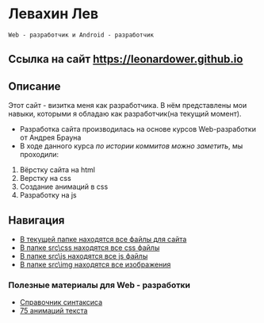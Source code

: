 # Левахин Лев
`Web - разработчик и Android - разработчик`

## Ссылка на сайт https://leonardower.github.io

## Описание
Этот сайт - визитка меня как разработчика. В нём представлены мои навыки, которыми я обладаю как разработчик(на текущий момент).
- Разработка сайта производилась на основе курсов Web-разработки от Андрея Брауна
- В ходе данного курса *по истории коммитов можно заметить*, мы проходили:
1. Вёрстку сайта на html
2. Верстку на css
3. Создание анимаций в css
4. Разработку на js

## Навигация
- [В текущей папке находятся все файлы для сайта]()
- [В папке src\css находятся все css файлы](css)
- [В папке src\js находятся все js файлы](js)
- [В папке src\img находятся все изображения](img)

### Полезные материалы для Web - разработки
- [Справочник синтаксиса](https://webref.ru/css)
- [75 анимаций текста](https://frontendresource.com/css-text-animations/)
